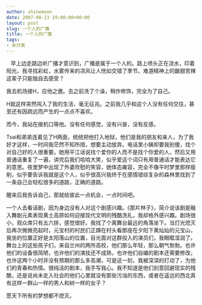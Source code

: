 ```yaml
---
author: shinemoon
date: 2007-08-23 19:08:00+00:00
layout: post
slug: 一个人的广播
title: 一个人的广播
tags:
- 未分类
---
```


   早上边走路边听广播才意识到，广播是属于一个人的。路上喷头正在浇水，印着阳光，我寻找彩虹，水雾传来的凉风让人恍如交错了季节。难道精神上的酸甜苦辣这辈子只能独自去感受？

  


我去机场接H，应他之邀。去之前洗了个澡，稍作修饰，完全为了自己。

  


H就这样突然闯入了我的生活，毫无征兆。之前我几乎和这个人没有任何交往，甚至还有因疏远而产生的一点点不喜欢。

  


而今，我站在接机口等他。没有任何感觉，没有兴奋，没有反感。

  


Tsai和弟弟连着见了H两面，统统把他打入地狱，他们是我的朋友和亲人，为了我好才这样，一时间我茫然不知所措，想要主动放弃。电话里小姨却要我别傻，找个对自己好的人很重要。她用平江话说找个爱你的人而不是找个你爱的人，然后又用普通话重复了一遍，讲完后我们哈哈大笑，似乎爱这个词只有用普通话才能表达它的意思。夜里梦中出现了外婆欣慰的笑容，她体态雍容，完全不像平时梦里那样瘦削，似乎要告诉我就是这个人，似乎很高兴我终于在感情错综复杂的森林里找到了一条自己会轻松很多的道路，正确的道路。

  


醒来后我告诉自己，那就给彼此一点机会，一点时间吧。

  


一个人去看话剧，因为身边没有人对这个剧感兴趣。《那片林子》，简介说该剧是融入舞剧元素表现黄土高原如何迎接现代文明的残酷洗礼，我却格外感兴趣。剧场很小，观众席只有五六排，感觉很好。我找了个离舞台最远的角落坐下。当灯光熄灭后再次微微亮起时，元宝村的村民们正蹲在村头看那座在夕阳下黄灿灿的元宝山，我坐的位置正好是太阳落山的位置，目光面对这群投入的演员们，我眼眶湿润了。舞台上的这些孩子们，来自兰州的两所高校，他们那么年轻，那么朝气勃勃。也许他们的设备很简陋，也许他们的演技还不成熟，也许他们自编的剧本还需要修改，也许这两个小时并没有预期的那么多高潮，可是这一刻，我被深深的打动了，为他们的青春和热情。很纯洁的剧本，我手写我心。我不知道是他们刻意回避现实的残酷，还是说尚未走入社会的他们心里就没有那些污浊的东西，或者在遥远的西北真有这样一群山一样的男人和树一样的女子？

  


愿天下所有的梦想都不熄灭。
